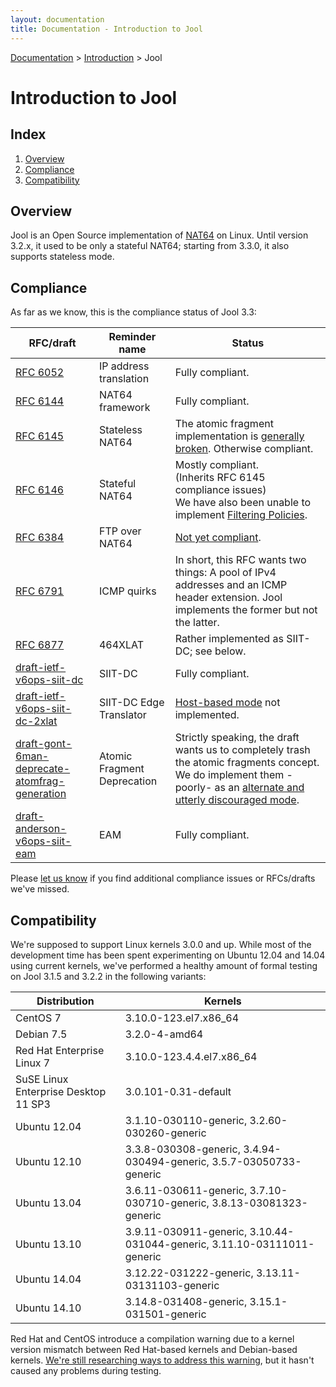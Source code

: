 ```yaml
---
layout: documentation
title: Documentation - Introduction to Jool
---
```


[Documentation](doc-index.html) > [Introduction](doc-index.html#introduction) > Jool

# Introduction to Jool

## Index

1. [Overview](#overview)
2. [Compliance](#compliance)
3. [Compatibility](#compatibility)

## Overview

Jool is an Open Source implementation of [NAT64](intro-nat64.html) on Linux. Until version 3.2.x, it used to be only a stateful NAT64; starting from 3.3.0, it also supports stateless mode.

## Compliance

As far as we know, this is the compliance status of Jool 3.3:

| RFC/draft | Reminder name | Status |
|-----------|---------|--------|
| [RFC 6052](https://tools.ietf.org/html/rfc6052) | IP address translation | Fully compliant. |
| [RFC 6144](https://tools.ietf.org/html/rfc6144) | NAT64 framework | Fully compliant. |
| [RFC 6145](https://tools.ietf.org/html/rfc6145) | Stateless NAT64 | The atomic fragment implementation is [generally broken](usr-flags-atomic.html#overview). Otherwise compliant. |
| [RFC 6146](https://tools.ietf.org/html/rfc6146) | Stateful NAT64 | Mostly compliant.<br />(Inherits RFC 6145 compliance issues)<br />We have also been unable to implement [Filtering Policies](https://github.com/NICMx/NAT64/issues/41). |
| [RFC 6384](http://tools.ietf.org/html/rfc6384) | FTP over NAT64 | [Not yet compliant](https://github.com/NICMx/NAT64/issues/114). |
| [RFC 6791](https://tools.ietf.org/html/rfc6791) | ICMP quirks | In short, this RFC wants two things: A pool of IPv4 addresses and an ICMP header extension. Jool implements the former but not the latter. |
| [RFC 6877](http://tools.ietf.org/html/rfc6384) | 464XLAT | Rather implemented as SIIT-DC; see below. |
| [draft-ietf-v6ops-siit-dc](https://tools.ietf.org/html/draft-ietf-v6ops-siit-dc-00) | SIIT-DC | Fully compliant. |
| [draft-ietf-v6ops-siit-dc-2xlat](https://tools.ietf.org/html/draft-anderson-v6ops-siit-dc-2xlat-00) | SIIT-DC Edge Translator | [Host-based mode](https://tools.ietf.org/html/draft-ietf-v6ops-siit-dc-2xlat-00#section-3.1) not implemented. |
| [draft-gont-6man-deprecate-atomfrag-generation](https://tools.ietf.org/html/draft-gont-6man-deprecate-atomfrag-generation-01) | Atomic Fragment Deprecation | Strictly speaking, the draft wants us to completely trash the atomic fragments concept. We do implement them -poorly- as an [alternate and utterly discouraged mode](usr-flags-atomic.html#overview). |
| [draft-anderson-v6ops-siit-eam](https://tools.ietf.org/html/draft-anderson-v6ops-siit-eam-02) | EAM | Fully compliant. |

Please [let us know](https://github.com/NICMx/NAT64/issues) if you find additional compliance issues or RFCs/drafts we've missed.

## Compatibility

We're supposed to support Linux kernels 3.0.0 and up. While most of the development time has been spent experimenting on Ubuntu 12.04 and 14.04 using current kernels, we've performed a healthy amount of formal testing on Jool 3.1.5 and 3.2.2 in the following variants:

| Distribution | Kernels |
| -------------|---------|
| CentOS 7 | 3.10.0-123.el7.x86_64 |
| Debian 7.5 | 3.2.0-4-amd64 |
| Red Hat Enterprise Linux 7 | 3.10.0-123.4.4.el7.x86_64 |
| SuSE Linux Enterprise Desktop 11 SP3 | 3.0.101-0.31-default |
| Ubuntu 12.04 | 3.1.10-030110-generic, 3.2.60-030260-generic |
| Ubuntu 12.10 | 3.3.8-030308-generic, 3.4.94-030494-generic, 3.5.7-03050733-generic |
| Ubuntu 13.04 | 3.6.11-030611-generic, 3.7.10-030710-generic, 3.8.13-03081323-generic |
| Ubuntu 13.10 | 3.9.11-030911-generic, 3.10.44-031044-generic, 3.11.10-03111011-generic |
| Ubuntu 14.04 | 3.12.22-031222-generic, 3.13.11-03131103-generic |
| Ubuntu 14.10 | 3.14.8-031408-generic, 3.15.1-031501-generic |

Red Hat and CentOS introduce a compilation warning due to a kernel version mismatch between Red Hat-based kernels and Debian-based kernels. <a href="https://github.com/NICMx/NAT64/issues/105" target="_blank">We're still researching ways to address this warning</a>, but it hasn't caused any problems during testing.

